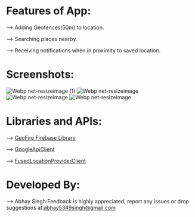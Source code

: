# Features of App:
--> Adding Geofences(50m) to location.

--> Searching places nearby.

--> Receiving notifications when in proximity to saved location.

# Screenshots:
![Webp net-resizeimage (1)](https://user-images.githubusercontent.com/48565759/103922108-51a9cb80-5139-11eb-83db-91ea7a2ab91d.png)
![Webp net-resizeimage](https://user-images.githubusercontent.com/48565759/103923546-3d66ce00-513b-11eb-8c2e-d3a1b183427e.png)
![Webp net-resizeimage](https://user-images.githubusercontent.com/48565759/103924860-b31f6980-513c-11eb-8a41-5d0b37975fe3.png)
![Webp net-resizeimage](https://user-images.githubusercontent.com/48565759/103925228-3640bf80-513d-11eb-848d-c04bac73451f.png)


# Libraries and APIs:
--> [GeoFire Firebase Library](https://github.com/firebase/geofire-android)

--> [GoogleApiClient](https://developers.google.com/android/reference/com/google/android/gms/common/api/GoogleApiClient)

--> [FusedLocationProviderClient](https://developers.google.com/android/reference/com/google/android/gms/location/FusedLocationProviderClient)

# Developed By:
--> Abhay Singh:Feedback is highly appreciated, report any issues or drop suggestions at:[abhay5349singh@gmail.com](mailto:abhay5349singh@gmail.com)
